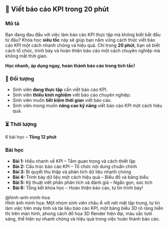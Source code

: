 ## 📌 Viết báo cáo KPI trong 20 phút

### Mô tả  
Bạn đang đau đầu với việc làm báo cáo KPI thực tập mà không biết bắt đầu từ đâu? Khóa học **siêu tốc** này sẽ giúp bạn nắm vững cách thức viết báo cáo KPI một cách nhanh chóng và hiệu quả. Chỉ trong **20 phút**, bạn sẽ biết cách tổ chức, trình bày và hoàn thiện báo cáo một cách chuyên nghiệp mà không mất thời gian.

**Học nhanh, áp dụng ngay, hoàn thành báo cáo trong tích tắc!**

### 🎯 Đối tượng  
- Sinh viên **đang thực tập** cần viết báo cáo KPI.  
- Sinh viên **thiếu kinh nghiệm** viết báo cáo chuyên nghiệp.  
- Sinh viên muốn **tiết kiệm thời gian** viết báo cáo.  
- Sinh viên mong muốn **nâng cao kỹ năng** viết báo cáo KPI một cách hiệu quả.  

### ⏳ Thời lượng  
6 bài học – **Tổng 12 phút**

### Bài học  
- **Bài 1:** Hiểu nhanh về KPI – Tầm quan trọng và cách thiết lập  
- **Bài 2:** Cấu trúc báo cáo KPI – Tổ chức nội dung chuẩn chỉnh  
- **Bài 3:** Bí quyết thu thập và phân tích dữ liệu nhanh chóng  
- **Bài 4:** Trình bày dữ liệu một cách hiệu quả – Biểu đồ và bảng biểu  
- **Bài 5:** Kỹ thuật viết phần phân tích và đánh giá – Ngắn gọn, súc tích  
- **Bài 6:** Tổng kết khóa học – Hoàn thiện báo cáo, tự tin trình bày!

@hinh-anh-minh-hoa  
Hình ảnh minh họa: Một nhóm sinh viên châu Á với nét mặt tập trung, tự tin làm việc trên máy tính và tài liệu báo cáo KPI, một bảng biểu 3D rõ ràng hiển thị trên màn hình, phong cách đồ họa 3D Render hiện đại, màu sắc tươi sáng, thể hiện sự nhanh chóng và hiệu quả trong việc hoàn thành báo cáo.